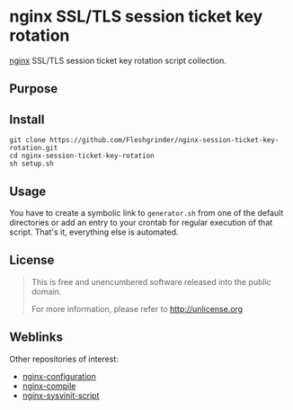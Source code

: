 # nginx SSL/TLS session ticket key rotation
[nginx](http://nginx.org/) SSL/TLS session ticket key rotation script collection.

## Purpose


## Install
```
git clone https://github.com/Fleshgrinder/nginx-session-ticket-key-rotation.git
cd nginx-session-ticket-key-rotation
sh setup.sh
```

## Usage
You have to create a symbolic link to `generator.sh` from one of the default
directories or add an entry to your crontab for regular execution of that
script. That's it, everything else is automated.

## License
> This is free and unencumbered software released into the public domain.
>
> For more information, please refer to <http://unlicense.org>

## Weblinks
Other repositories of interest:

- [nginx-configuration](https://github.com/Fleshgrinder/nginx-configuration)
- [nginx-compile](https://github.com/Fleshgrinder/nginx-compile)
- [nginx-sysvinit-script](https://github.com/Fleshgrinder/nginx-sysvinit-script)
